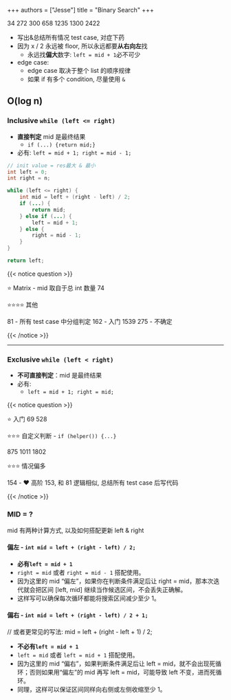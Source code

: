 +++
authors = ["Jesse"]
title = "Binary Search"
+++

34
272
300
658
1235
1300
2422

- 写出&总结所有情况 test case, 对症下药
- 因为 x / 2 永远被 floor, 所以永远都要**从右向左**找
  - 永远找**偏大**数字: `left = mid + 1`必不可少
- edge case:
  - edge case 取决于整个 list 的顺序规律
  - 如果 if 有多个 condition, 尽量使用 `&`

## O(log n)

### Inclusive `while (left <= right)`

- **直接判定** mid 是最终结果
  - `if (...) {return mid;}`
- 必有: `left = mid + 1; right = mid - 1;`

```java
// init value = res最大 & 最小
int left = 0;
int right = n;

while (left <= right) {
	int mid = left + (right - left) / 2;
	if (...) {
		return mid;
	} else if (...) {
		left = mid + 1;
	} else {
		right = mid - 1;
	}
}

return left;
```

{{< notice question >}}

⭐️ Matrix - mid 取自于总 int 数量
74

⭐️⭐️⭐️⭐️ 其他

81 - 所有 test case 中分组判定
162 - 入门
1539
275 - 不确定

{{< /notice >}}

---

### Exclusive `while (left < right)`

- **不可直接判定**：mid 是最终结果
- 必有:
  - `left = mid + 1; right = mid;`

{{< notice question >}}

⭐️ 入门
69
528

⭐️⭐️⭐️ 自定义判断 - `if (helper()) {...}`

875
1011
1802

⭐️⭐️⭐️ 情况偏多

154 - ❤️ 高阶 153, 和 81 逻辑相似, 总结所有 test case 后写代码

{{< /notice >}}

### MID = ?

mid 有两种计算方式, 以及如何搭配更新 left & right

#### 偏左 - `int mid = left + (right - left) / 2;`

- **必有`left = mid + 1`**
- `right = mid` 或者 `right = mid - 1` 搭配使用。
- 因为这里的 mid “偏左”，如果你在判断条件满足后让 right = mid，那本次迭代就会把区间 [left, mid] 继续当作候选区间，不会丢失正确解。
- 这样写可以确保每次循环都能将搜索区间减少至少 1。

#### 偏右 - `int mid = left + (right - left) / 2 + 1;`

// 或者更常见的写法: mid = left + (right - left + 1) / 2;

- **不必有`left = mid + 1`**
- `left = mid` 或者 `left = mid + 1` 搭配使用。
- 因为这里的 mid “偏右”，如果判断条件满足后让 left = mid，就不会出现死循环；否则如果用“偏左”的 mid 再写 left = mid，可能导致 left 不变，进而死循环。
- 同理，这样可以保证区间同样向右侧或左侧收缩至少 1。

